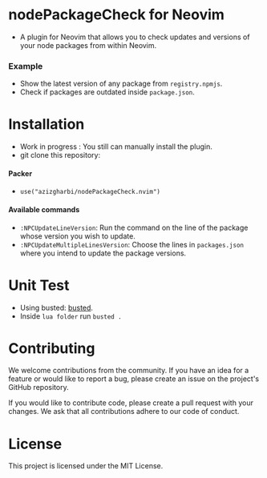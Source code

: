 # nodePackageCheck for Neovim

- A plugin for Neovim that allows you to check updates and versions of your node packages from within Neovim.

### Example

- Show the latest version of any package from `registry.npmjs`.
- Check if packages are outdated inside `package.json`.

# Installation

- Work in progress : You still can manually install the plugin.
- git clone this repository:

#### Packer

- `use("azizgharbi/nodePackageCheck.nvim")`

#### Available commands

- `:NPCUpdateLineVersion`: Run the command on the line of the package whose version you wish to update.
- `:NPCUpdateMultipleLinesVersion`: Choose the lines in `packages.json` where you intend to update the package versions.

# Unit Test

- Using busted: [busted](https://lunarmodules.github.io/busted/).
- Inside `lua folder` run `busted .`

# Contributing

We welcome contributions from the community. If you have an idea for a feature or would like to report a bug, please create an issue on the project's GitHub repository.

If you would like to contribute code, please create a pull request with your changes. We ask that all contributions adhere to our code of conduct.

# License

This project is licensed under the MIT License.
